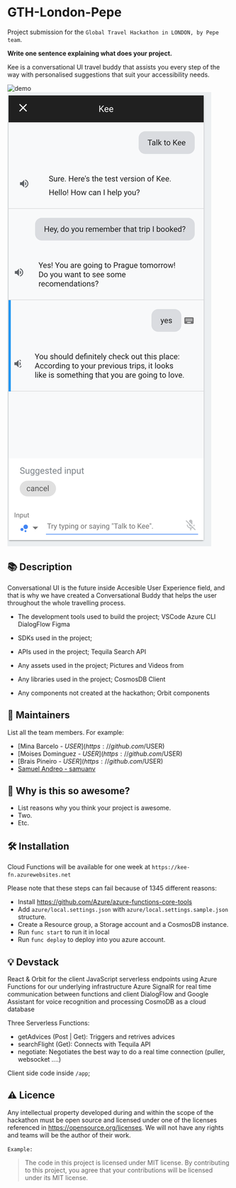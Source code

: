 # GTH-London-Pepe
Project submission for the `Global Travel Hackathon in LONDON, by Pepe team`.

**Write one sentence explaining what does your project.**

Kee is a conversational UI travel buddy that assists you every step of the way with personalised suggestions that suit your accessibility needs.

![demo](./screenshots/demo.gif)
![chat](./screenshots/chat.png)

## :books: Description

Conversational UI is the future inside Accesible User Experience field, and that is why we have created a Conversational Buddy that helps the user throughout the whole travelling process.

* The development tools used to build the project;
VSCode
Azure CLI
DialogFlow
Figma

* SDKs used in the project;
* APIs used in the project;
Tequila Search API
* Any assets used in the project;
Pictures and Videos from
* Any libraries used in the project;
CosmosDB Client
* Any components not created at the hackathon;
Orbit components

## :hugs: Maintainers

List all the team members. For example:
* [Mina Barcelo - $USER](https://github.com/$USER)
* [Moises Dominguez - $USER](https://github.com/$USER)
* [Brais Pineiro - $USER](https://github.com/$USER)
* [Samuel Andreo - samuanv](https://github.com/samuanv)


## :tada: Why is this so awesome?

* List reasons why you think your project is awesome.
* Two.
* Etc.

## :hammer_and_wrench: Installation

Cloud Functions will be available for one week at `https://kee-fn.azurewebsites.net`

Please note that these steps can fail because of 1345 different reasons:

- Install https://github.com/Azure/azure-functions-core-tools
- Add `azure/local.settings.json` with `azure/local.settings.sample.json` structure.
- Create a Resource group, a Storage account and a CosmosDB instance.
- Run `func start` to run it in local
- Run `func deploy` to deploy into you azure account.

## :bulb: Devstack
React & Orbit for the client
JavaScript serverless endpoints using Azure Functions for our underlying infrastructure
Azure SignalR for real time communication between functions and client
DialogFlow and Google Assistant for voice recognition and processing
CosmoDB as a cloud database


Three Serverless Functions:
- getAdvices (Post | Get): Triggers and retrives advices
- searchFlight (Get): Connects with Tequila API
- negotiate: Negotiates the best way to do a real time connection (puller, websocket ....)

Client side code inside `/app`;
## :warning: Licence

Any intellectual property developed during and within the scope of the hackathon must be open source and licensed under one of the licenses referenced in https://opensource.org/licenses. We will not have any rights and teams will be the author of their work.

`Example:`

>The code in this project is licensed under MIT license. By contributing to this project, you agree that your contributions will be licensed under its MIT license.
